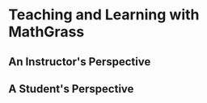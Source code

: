 # Teaching and Learning with MathGrass

## An Instructor's Perspective


## A Student's Perspective
